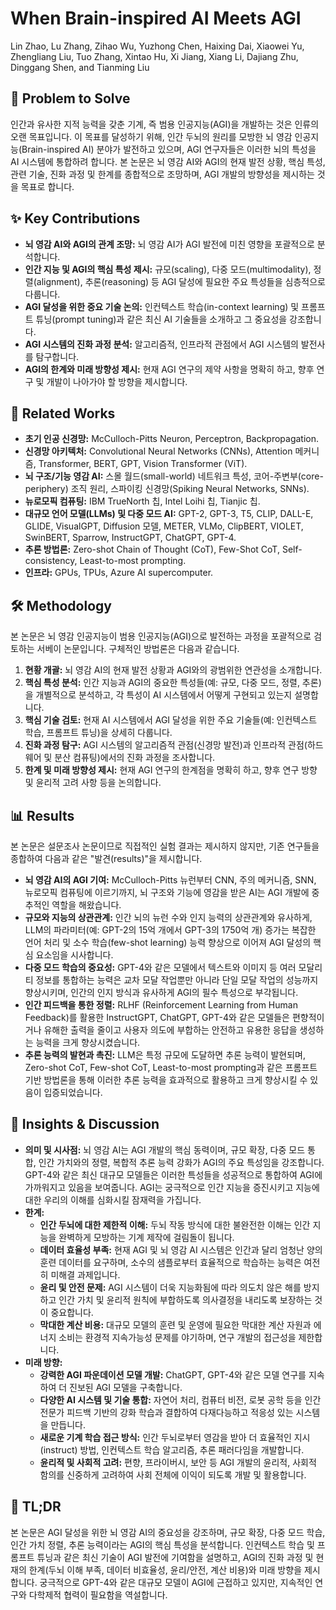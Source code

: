 # When Brain-inspired AI Meets AGI

Lin Zhao, Lu Zhang, Zihao Wu, Yuzhong Chen, Haixing Dai, Xiaowei Yu, Zhengliang Liu, Tuo Zhang, Xintao Hu, Xi Jiang, Xiang Li, Dajiang Zhu, Dinggang Shen, and Tianming Liu

## 🧩 Problem to Solve

인간과 유사한 지적 능력을 갖춘 기계, 즉 범용 인공지능(AGI)을 개발하는 것은 인류의 오랜 목표입니다. 이 목표를 달성하기 위해, 인간 두뇌의 원리를 모방한 뇌 영감 인공지능(Brain-inspired AI) 분야가 발전하고 있으며, AGI 연구자들은 이러한 뇌의 특성을 AI 시스템에 통합하려 합니다. 본 논문은 뇌 영감 AI와 AGI의 현재 발전 상황, 핵심 특성, 관련 기술, 진화 과정 및 한계를 종합적으로 조망하며, AGI 개발의 방향성을 제시하는 것을 목표로 합니다.

## ✨ Key Contributions

- **뇌 영감 AI와 AGI의 관계 조망:** 뇌 영감 AI가 AGI 발전에 미친 영향을 포괄적으로 분석합니다.
- **인간 지능 및 AGI의 핵심 특성 제시:** 규모(scaling), 다중 모드(multimodality), 정렬(alignment), 추론(reasoning) 등 AGI 달성에 필요한 주요 특성들을 심층적으로 다룹니다.
- **AGI 달성을 위한 중요 기술 논의:** 인컨텍스트 학습(in-context learning) 및 프롬프트 튜닝(prompt tuning)과 같은 최신 AI 기술들을 소개하고 그 중요성을 강조합니다.
- **AGI 시스템의 진화 과정 분석:** 알고리즘적, 인프라적 관점에서 AGI 시스템의 발전사를 탐구합니다.
- **AGI의 한계와 미래 방향성 제시:** 현재 AGI 연구의 제약 사항을 명확히 하고, 향후 연구 및 개발이 나아가야 할 방향을 제시합니다.

## 📎 Related Works

- **초기 인공 신경망:** McCulloch-Pitts Neuron, Perceptron, Backpropagation.
- **신경망 아키텍처:** Convolutional Neural Networks (CNNs), Attention 메커니즘, Transformer, BERT, GPT, Vision Transformer (ViT).
- **뇌 구조/기능 영감 AI:** 스몰 월드(small-world) 네트워크 특성, 코어-주변부(core-periphery) 조직 원리, 스파이킹 신경망(Spiking Neural Networks, SNNs).
- **뉴로모픽 컴퓨팅:** IBM TrueNorth 칩, Intel Loihi 칩, Tianjic 칩.
- **대규모 언어 모델(LLMs) 및 다중 모드 AI:** GPT-2, GPT-3, T5, CLIP, DALL-E, GLIDE, VisualGPT, Diffusion 모델, METER, VLMo, ClipBERT, VIOLET, SwinBERT, Sparrow, InstructGPT, ChatGPT, GPT-4.
- **추론 방법론:** Zero-shot Chain of Thought (CoT), Few-Shot CoT, Self-consistency, Least-to-most prompting.
- **인프라:** GPUs, TPUs, Azure AI supercomputer.

## 🛠️ Methodology

본 논문은 뇌 영감 인공지능이 범용 인공지능(AGI)으로 발전하는 과정을 포괄적으로 검토하는 서베이 논문입니다. 구체적인 방법론은 다음과 같습니다.

1. **현황 개괄:** 뇌 영감 AI의 현재 발전 상황과 AGI와의 광범위한 연관성을 소개합니다.
2. **핵심 특성 분석:** 인간 지능과 AGI의 중요한 특성들(예: 규모, 다중 모드, 정렬, 추론)을 개별적으로 분석하고, 각 특성이 AI 시스템에서 어떻게 구현되고 있는지 설명합니다.
3. **핵심 기술 검토:** 현재 AI 시스템에서 AGI 달성을 위한 주요 기술들(예: 인컨텍스트 학습, 프롬프트 튜닝)을 상세히 다룹니다.
4. **진화 과정 탐구:** AGI 시스템의 알고리즘적 관점(신경망 발전)과 인프라적 관점(하드웨어 및 분산 컴퓨팅)에서의 진화 과정을 조사합니다.
5. **한계 및 미래 방향성 제시:** 현재 AGI 연구의 한계점을 명확히 하고, 향후 연구 방향 및 윤리적 고려 사항 등을 논의합니다.

## 📊 Results

본 논문은 설문조사 논문이므로 직접적인 실험 결과는 제시하지 않지만, 기존 연구들을 종합하여 다음과 같은 "발견(results)"을 제시합니다.

- **뇌 영감 AI의 AGI 기여:** McCulloch-Pitts 뉴런부터 CNN, 주의 메커니즘, SNN, 뉴로모픽 컴퓨팅에 이르기까지, 뇌 구조와 기능에 영감을 받은 AI는 AGI 개발에 중추적인 역할을 해왔습니다.
- **규모와 지능의 상관관계:** 인간 뇌의 뉴런 수와 인지 능력의 상관관계와 유사하게, LLM의 파라미터(예: GPT-2의 15억 개에서 GPT-3의 1750억 개) 증가는 복잡한 언어 처리 및 소수 학습(few-shot learning) 능력 향상으로 이어져 AGI 달성의 핵심 요소임을 시사합니다.
- **다중 모드 학습의 중요성:** GPT-4와 같은 모델에서 텍스트와 이미지 등 여러 모달리티 정보를 통합하는 능력은 교차 모달 작업뿐만 아니라 단일 모달 작업의 성능까지 향상시키며, 인간의 인지 방식과 유사하게 AGI의 필수 특성으로 부각됩니다.
- **인간 피드백을 통한 정렬:** RLHF (Reinforcement Learning from Human Feedback)를 활용한 InstructGPT, ChatGPT, GPT-4와 같은 모델들은 편향적이거나 유해한 출력을 줄이고 사용자 의도에 부합하는 안전하고 유용한 응답을 생성하는 능력을 크게 향상시켰습니다.
- **추론 능력의 발현과 촉진:** LLM은 특정 규모에 도달하면 추론 능력이 발현되며, Zero-shot CoT, Few-shot CoT, Least-to-most prompting과 같은 프롬프트 기반 방법론을 통해 이러한 추론 능력을 효과적으로 활용하고 크게 향상시킬 수 있음이 입증되었습니다.

## 🧠 Insights & Discussion

- **의미 및 시사점:** 뇌 영감 AI는 AGI 개발의 핵심 동력이며, 규모 확장, 다중 모드 통합, 인간 가치와의 정렬, 복합적 추론 능력 강화가 AGI의 주요 특성임을 강조합니다. GPT-4와 같은 최신 대규모 모델들은 이러한 특성들을 성공적으로 통합하여 AGI에 가까워지고 있음을 보여줍니다. AGI는 궁극적으로 인간 지능을 증진시키고 지능에 대한 우리의 이해를 심화시킬 잠재력을 가집니다.
- **한계:**
  - **인간 두뇌에 대한 제한적 이해:** 두뇌 작동 방식에 대한 불완전한 이해는 인간 지능을 완벽하게 모방하는 기계 제작에 걸림돌이 됩니다.
  - **데이터 효율성 부족:** 현재 AGI 및 뇌 영감 AI 시스템은 인간과 달리 엄청난 양의 훈련 데이터를 요구하며, 소수의 샘플로부터 효율적으로 학습하는 능력은 여전히 미해결 과제입니다.
  - **윤리 및 안전 문제:** AGI 시스템이 더욱 지능화됨에 따라 의도치 않은 해를 방지하고 인간 가치 및 윤리적 원칙에 부합하도록 의사결정을 내리도록 보장하는 것이 중요합니다.
  - **막대한 계산 비용:** 대규모 모델의 훈련 및 운영에 필요한 막대한 계산 자원과 에너지 소비는 환경적 지속가능성 문제를 야기하며, 연구 개발의 접근성을 제한합니다.
- **미래 방향:**
  - **강력한 AGI 파운데이션 모델 개발:** ChatGPT, GPT-4와 같은 모델 연구를 지속하여 더 진보된 AGI 모델을 구축합니다.
  - **다양한 AI 시스템 및 기술 통합:** 자연어 처리, 컴퓨터 비전, 로봇 공학 등을 인간 전문가 피드백 기반의 강화 학습과 결합하여 다재다능하고 적응성 있는 시스템을 만듭니다.
  - **새로운 기계 학습 접근 방식:** 인간 두뇌로부터 영감을 받아 더 효율적인 지시(instruct) 방법, 인컨텍스트 학습 알고리즘, 추론 패러다임을 개발합니다.
  - **윤리적 및 사회적 고려:** 편향, 프라이버시, 보안 등 AGI 개발의 윤리적, 사회적 함의를 신중하게 고려하여 사회 전체에 이익이 되도록 개발 및 활용합니다.

## 📌 TL;DR

본 논문은 AGI 달성을 위한 뇌 영감 AI의 중요성을 강조하며, 규모 확장, 다중 모드 학습, 인간 가치 정렬, 추론 능력이라는 AGI의 핵심 특성을 분석합니다. 인컨텍스트 학습 및 프롬프트 튜닝과 같은 최신 기술이 AGI 발전에 기여함을 설명하고, AGI의 진화 과정 및 현재의 한계(두뇌 이해 부족, 데이터 비효율성, 윤리/안전, 계산 비용)와 미래 방향을 제시합니다. 궁극적으로 GPT-4와 같은 대규모 모델이 AGI에 근접하고 있지만, 지속적인 연구와 다학제적 협력이 필요함을 역설합니다.
